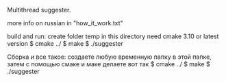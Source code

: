 Multithread suggester.

more info on russian in "how_it_work.txt"

build and run:
    create folder temp in this directory
    need cmake 3.10 or latest version
    $ cmake ../
    $ make 
    $ ./suggester

Сборка и все такое:
    создаете любую временную папку в этой папке,
    затем с помощью смаке и маке делаете вот так
    $ cmake ../
    $ make 
    $ ./suggester
